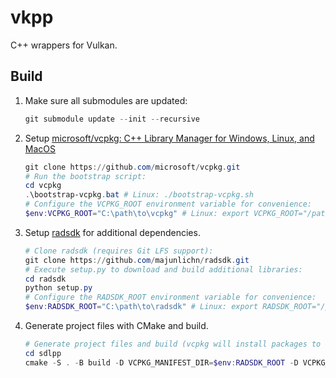 # vkpp

C++ wrappers for Vulkan.

## Build

1. Make sure all submodules are updated:

    ```powershell
    git submodule update --init --recursive
    ```

2. Setup [microsoft/vcpkg: C++ Library Manager for Windows, Linux, and MacOS](https://github.com/microsoft/vcpkg)

    ```powershell
    git clone https://github.com/microsoft/vcpkg.git
    # Run the bootstrap script:
    cd vcpkg
    .\bootstrap-vcpkg.bat # Linux: ./bootstrap-vcpkg.sh
    # Configure the VCPKG_ROOT environment variable for convenience:
    $env:VCPKG_ROOT="C:\path\to\vcpkg" # Linux: export VCPKG_ROOT="/path/to/vcpkg"
    ```

3. Setup [radsdk](https://github.com/majunlichn/radsdk) for additional dependencies.

    ```powershell
    # Clone radsdk (requires Git LFS support):
    git clone https://github.com/majunlichn/radsdk.git
    # Execute setup.py to download and build additional libraries:
    cd radsdk
    python setup.py
    # Configure the RADSDK_ROOT environment variable for convenience:
    $env:RADSDK_ROOT="C:\path\to\radsdk" # Linux: export RADSDK_ROOT="/path/to/radsdk"
    ```

3. Generate project files with CMake and build.

    ```powershell
    # Generate project files and build (vcpkg will install packages to VCPKG_INSTALLED_DIR):
    cd sdlpp
    cmake -S . -B build -D VCPKG_MANIFEST_DIR=$env:RADSDK_ROOT -D VCPKG_INSTALLED_DIR=$env:RADSDK_ROOT/vcpkg_installed
    ```
